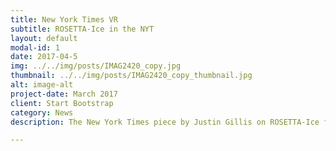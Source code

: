```yaml
---
title: New York Times VR 
subtitle: ROSETTA-Ice in the NYT
layout: default
modal-id: 1
date: 2017-04-5
img: ../../img/posts/IMAG2420_copy.jpg
thumbnail: ../../img/posts/IMAG2420_copy_thumbnail.jpg
alt: image-alt
project-date: March 2017
client: Start Bootstrap
category: News
description: The New York Times piece by Justin Gillis on ROSETTA-Ice finally came out! Thanks to Evan, Graham, and Jonathan for making such compelling videos.  Look at this [NYT VR link](https://www.nytimes.com/interactive/2017/05/18/climate/antarctica-ice-melt-climate-change.html)

---
```

